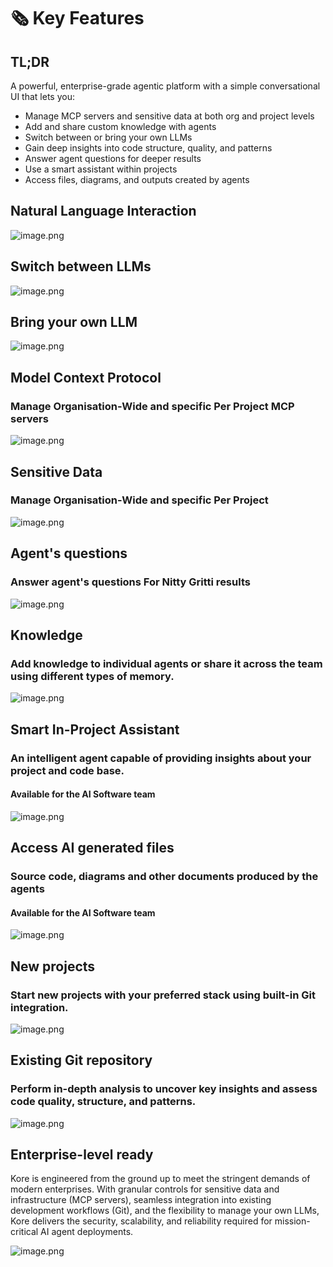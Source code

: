 # 🗞️ Key Features

## TL;DR
A powerful, enterprise-grade agentic platform with a simple conversational UI that lets you:
- Manage MCP servers and sensitive data at both org and project levels
- Add and share custom knowledge with agents
- Switch between or bring your own LLMs
- Gain deep insights into code structure, quality, and patterns
- Answer agent questions for deeper results
- Use a smart assistant within projects
- Access files, diagrams, and outputs created by agents

## Natural Language Interaction

![image.png](/getting_started/assets/key_features/image0.png)

## Switch between LLMs

![image.png](/getting_started/assets/key_features/image1.png)

## Bring your own LLM

![image.png](/getting_started/assets/key_features/image2.png)

## Model Context Protocol
### Manage Organisation-Wide and specific Per Project MCP servers
![image.png](/getting_started/assets/key_features/image3.png)

## Sensitive Data
### Manage Organisation-Wide and specific Per Project
![image.png](/getting_started/assets/key_features/image4.png)

## Agent's questions 
### Answer agent's questions For Nitty Gritti results
![image.png](/getting_started/assets/key_features/image5.png)

## Knowledge
### Add knowledge to individual agents or share it across the team using different types of memory.
![image.png](/getting_started/assets/key_features/image6.png)

## Smart In-Project Assistant
### An intelligent agent capable of providing insights about your project and code base.
#### Available for the AI Software team
![image.png](/getting_started/assets/key_features/image7.png)

## Access AI generated files
### Source code, diagrams and other documents produced by the agents
#### Available for the AI Software team
![image.png](/getting_started/assets/key_features/image8.png)

## New projects
### Start new projects with your preferred stack using built-in Git integration. 

![image.png](/getting_started/assets/key_features/image9.png)

## Existing Git repository

### Perform in-depth analysis to uncover key insights and assess code quality, structure, and patterns.

![image.png](/getting_started/assets/key_features/image10.png)

## Enterprise-level ready

Kore is engineered from the ground up to meet the stringent demands of modern enterprises. With granular controls for sensitive data and infrastructure (MCP servers), seamless integration into existing development workflows (Git), and the flexibility to manage your own LLMs, Kore delivers the security, scalability, and reliability required for mission-critical AI agent deployments.

![image.png](/getting_started/assets/key_features/image11.png)